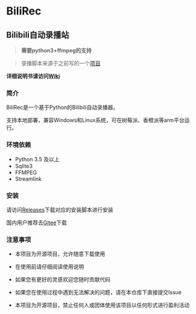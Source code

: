 # BiliRec

## Bilibili自动录播站

> **需要python3+ffmpeg的支持**

> 录播脚本来源于之前写的一个[项目](https://github.com/dreammer12138/DDMonitor)

**详细说明书请访问[Wiki](https://1145141919810.wang/BiliRec)**

### 简介

BiliRec是一个基于Python的Bilibili自动录播器。

支持本地部署，兼容Windows和Linux系统，可在树莓派、香橙派等arm平台运行。

### 环境依赖

- Python 3.5 及以上
- Sqlite3
- FFMPEG
- Streamlink

### 安装

请访问[Releases](https://github.com/Dreammer12138/BiliRec/releases)下载对应的安装脚本进行安装

国内用户推荐去[Gitee](https://gitee.com/Dreammer12138/BiliRec/releases)下载

### 注意事项

- 本项目为开源项目，允许随意下载使用
- 在使用前请仔细阅读使用说明
- 如果您有更好的灵感欢迎您随时贡献代码
- 如果您在使用过程中遇到无法解决的问题，请在本仓库下直接提交Issue

- 本项目为开源项目，禁止任何人或团体使用该项目以任何形式进行盈利活动